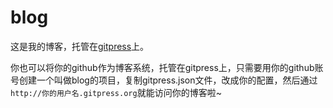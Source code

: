 blog
====

这是我的博客，托管在[gitpress](http://gitpress.org)上。

你也可以将你的github作为博客系统，托管在gitpress上，只需要用你的github账号创建一个叫做blog的项目，复制gitpress.json文件，改成你的配置，然后通过`http://你的用户名.gitpress.org`就能访问你的博客啦~
